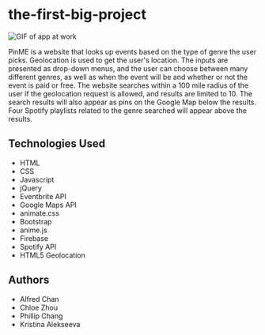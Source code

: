 # the-first-big-project

![GIF of app at work](assets/images/site.gif "Animation of the app working")

PinME is a website that looks up events based on the type of genre the user picks. Geolocation is used to get the user's location. The inputs are presented as drop-down menus, and the user can choose between many different genres, as well as when the event will be and whether or not the event is paid or free. The website searches within a 100 mile radius of the user if the geolocation request is allowed, and results are limited to 10. The search results will also appear as pins on the Google Map below the results. Four Spotify playlists related to the genre searched will appear above the results.

## Technologies Used

* HTML
* CSS
* Javascript
* jQuery
* Eventbrite API
* Google Maps API
* animate.css
* Bootstrap
* anime.js
* Firebase
* Spotify API
* HTML5 Geolocation

## Authors

* Alfred Chan
* Chloe Zhou
* Phillip Chang
* Kristina Alekseeva
